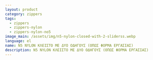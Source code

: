 ```yaml
---
layout: product
category: zippers
tags:
  - zippers
  - zippers-nylon
  - zippers-nylon-no5
image_main: /assets/img/n5-nylon-closed-with-2-sliderss.webp
language: el
name: N5 NYLON ΚΛΕΙΣΤΟ ΜΕ ΔΥΟ ΟΔΗΓΟΥΣ (ΟΠΩΣ ΦΟΡΜΑ ΕΡΓΑΣΙΑΣ)
description: N5 NYLON ΚΛΕΙΣΤΟ ΜΕ ΔΥΟ ΟΔΗΓΟΥΣ (ΟΠΩΣ ΦΟΡΜΑ ΕΡΓΑΣΙΑΣ)
---
```

